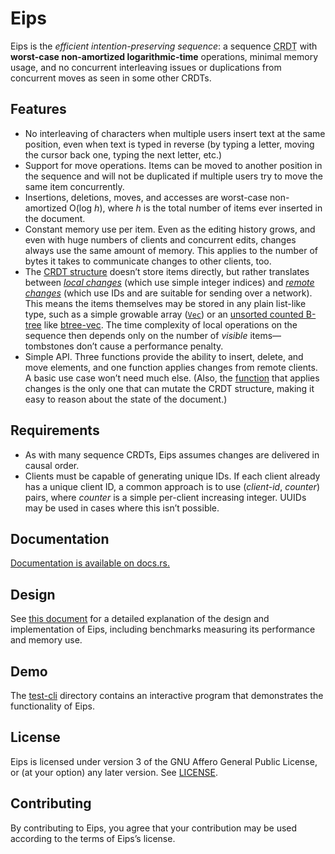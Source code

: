 <!-- This file is automatically generated from .misc/README.m4. -->
Eips
====

Eips is the *efficient intention-preserving sequence*: a sequence
<abbr title="conflict-free replicated data type">CRDT</abbr> with **worst-case
non-amortized logarithmic-time** operations, minimal memory usage, and no
concurrent interleaving issues or duplications from concurrent moves as seen in
some other CRDTs.

Features
--------

* No interleaving of characters when multiple users insert text at the same
  position, even when text is typed in reverse (by typing a letter, moving the
  cursor back one, typing the next letter, etc.)
* Support for move operations. Items can be moved to another position in the
  sequence and will not be duplicated if multiple users try to move the same
  item concurrently.
* Insertions, deletions, moves, and accesses are worst-case non-amortized
  O(log *h*), where *h* is the total number of items ever inserted in the
  document.
* Constant memory use per item. Even as the editing history grows, and even
  with huge numbers of clients and concurrent edits, changes always use the
  same amount of memory. This applies to the number of bytes it takes to
  communicate changes to other clients, too.
* The [CRDT structure][Eips] doesn’t store items directly, but rather
  translates between *[local changes][`LocalChange`]* (which use simple integer
  indices) and *[remote changes][`RemoteChange`]* (which use IDs and are
  suitable for sending over a network). This means the items themselves may be
  stored in any plain list-like type, such as a simple growable array ([`Vec`])
  or an [unsorted counted B-tree][cbtree] like [btree-vec]. The time complexity
  of local operations on the sequence then depends only on the number of
  *visible* items—tombstones don’t cause a performance penalty.
* Simple API. Three functions provide the ability to insert, delete, and move
  elements, and one function applies changes from remote clients. A basic use
  case won’t need much else. (Also, the [function][apply_change] that applies
  changes is the only one that can mutate the CRDT structure, making it easy to
  reason about the state of the document.)

[cbtree]: https://www.chiark.greenend.org.uk/~sgtatham/algorithms/cbtree.html

Requirements
------------

* As with many sequence CRDTs, Eips assumes changes are delivered in causal
  order.
* Clients must be capable of generating unique IDs. If each client already has
  a unique client ID, a common approach is to use (*client-id*, *counter*)
  pairs, where *counter* is a simple per-client increasing integer. UUIDs may
  be used in cases where this isn’t possible.

Documentation
-------------

[Documentation is available on docs.rs.](https://docs.rs/eips)

Design
------

See [this document][design] for a detailed explanation of the design and
implementation of Eips, including benchmarks measuring its performance and
memory use.

[design]: doc/design.md

Demo
----

The [test-cli](test-cli) directory contains an interactive program that
demonstrates the functionality of Eips.

License
-------

Eips is licensed under version 3 of the GNU Affero General Public License, or
(at your option) any later version. See [LICENSE](LICENSE).

Contributing
------------

By contributing to Eips, you agree that your contribution may be used according
to the terms of Eips’s license.

[btree-vec]: https://github.com/taylordotfish/btree-vec
[apply_change]: https://docs.rs/eips/0.2/eips/struct.Eips.html#method.apply_change
[Eips]: https://docs.rs/eips/0.2/eips/struct.Eips.html
[`LocalChange`]: https://docs.rs/eips/0.2/eips/change/enum.LocalChange.html
[`RemoteChange`]: https://docs.rs/eips/0.2/eips/change/struct.RemoteChange.html
[`Vec`]: https://doc.rust-lang.org/stable/std/vec/struct.Vec.html
